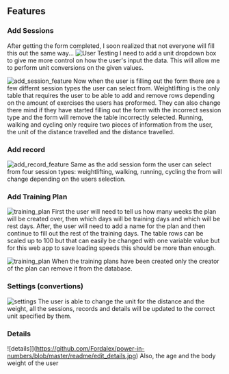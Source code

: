 ## Features

### Add Sessions

After getting the form completed, I soon realized that not everyone will fill this out the same way... 
![User Testing](https://github.com/Fordalex/power-in-numbers/blob/master/readme/user_testing.png)
I need to add a unit dropdown box to give me more control on how the user's input the data. This will allow me to perform unit conversions on the given values.

![add_session_feature](https://github.com/Fordalex/power-in-numbers/blob/master/readme/add_session_feature.jpg)
Now when the user is filling out the form there are a few differnt session types the user can select from. Weightlifting is the only table that requires the user to be able to add and remove rows depending on the amount of exercises the users has proformed. They can also change there mind if they have started filling out the form with the incorrect session type and the form will remove the table incorrectly selected. Running, walking and cycling only require two pieces of information from the user, the unit of the distance travelled and the distance travelled.

### Add record

![add_record_feature](https://github.com/Fordalex/power-in-numbers/blob/master/readme/add_record_feature.jpg)
Same as the add session form the user can select from four session types: weightlifting, walking, running, cycling the from will change depending on the users selection. 

### Add Training Plan

![training_plan](https://github.com/Fordalex/power-in-numbers/blob/master/readme/add_trainingplan_feature.jpg)
First the user will need to tell us how many weeks the plan will be created over, then which days will be training days and which will be rest days. After, the user will need to add a name for the plan and then continue to fill out the rest of the training days. The table rows can be scaled up to 100 but that can easily be changed with one variable value but for this web app to save loading speeds this should be more than enough.

![training_plan](https://github.com/Fordalex/power-in-numbers/blob/master/readme/add_trainingplan_feature.jpg)
When the training plans have been created only the creator of the plan can remove it from the database.

### Settings (convertions)

![settings](https://github.com/Fordalex/power-in-numbers/blob/master/readme/settings_feature.jpg)
The user is able to change the unit for the distance and the weight, all the sessions, records and details will be updated to the correct unit specified by them.

### Details

![details]](https://github.com/Fordalex/power-in-numbers/blob/master/readme/edit_details.jpg)
Also, the age and the body weight of the user

### 